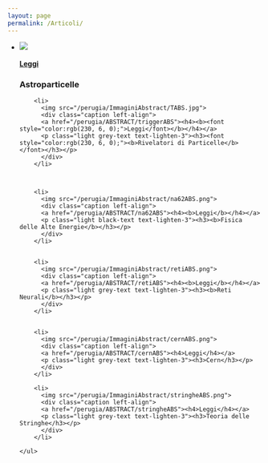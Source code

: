```yaml
---
layout: page
permalink: /Articoli/
---
```

<!-- slideshow -->
<div class="section">
  <div class="slider" id="foto">
    <ul class="slides">
        <li>
          <img src="/perugia/ImmaginiAbstract/ams02ABS.png">
          <div class="caption left-align">
          <a href="/perugia/ABSTRACT/ams02ABS"><h4><b>Leggi</b></h4></a>
          <p class="light grey-text text-lighten-3"><h3><b>Astroparticelle</b></h3></p>
          </div>
        </li>

        <li>
          <img src="/perugia/ImmaginiAbstract/TABS.jpg">
          <div class="caption left-align">
          <a href="/perugia/ABSTRACT/triggerABS"><h4><b><font style="color:rgb(230, 6, 0);">Leggi</font></b></h4></a>
          <p class="light grey-text text-lighten-3"><h3><font style="color:rgb(230, 6, 0);"><b>Rivelatori di Particelle</b></font></h3></p>
          </div>
        </li>



        <li>
          <img src="/perugia/ImmaginiAbstract/na62ABS.png">
          <div class="caption left-align">
          <a href="/perugia/ABSTRACT/na62ABS"><h4><b>Leggi</b></h4></a>
          <p class="light black-text text-lighten-3"><h3><b>Fisica delle Alte Energie</b></h3></p>
          </div>
        </li>


        <li>
          <img src="/perugia/ImmaginiAbstract/retiABS.png">
          <div class="caption left-align">
          <a href="/perugia/ABSTRACT/retiABS"><h4><b>Leggi</b></h4></a>
          <p class="light grey-text text-lighten-3"><h3><b>Reti Neurali</b></h3></p>
          </div>
        </li>


        <li>
          <img src="/perugia/ImmaginiAbstract/cernABS.png">
          <div class="caption left-align">
          <a href="/perugia/ABSTRACT/cernABS"><h4>Leggi</h4></a>
          <p class="light grey-text text-lighten-3"><h3>Cern</h3></p>
          </div>
        </li>

        <li>
          <img src="/perugia/ImmaginiAbstract/stringheABS.png">
          <div class="caption left-align">
          <a href="/perugia/ABSTRACT/stringheABS"><h4>Leggi</h4></a>
          <p class="light grey-text text-lighten-3"><h3>Teoria delle Stringhe</h3></p>
          </div>
        </li>

    </ul>
  </div>
</div>
